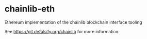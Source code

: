 # chainlib-eth

Ethereum implementation of the chainlib blockchain interface tooling

See https://git.defalsify.org/chainlib for more information
